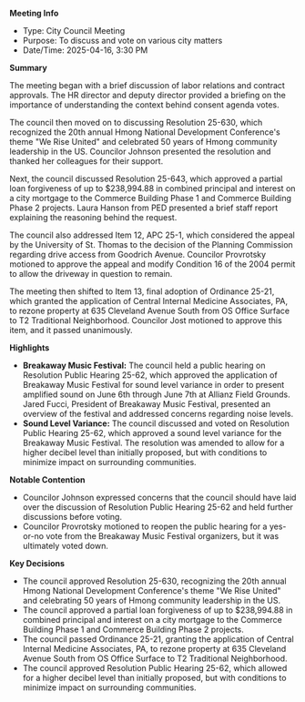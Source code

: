 **Meeting Info**
* Type: City Council Meeting
* Purpose: To discuss and vote on various city matters
* Date/Time: 2025-04-16, 3:30 PM

**Summary**

The meeting began with a brief discussion of labor relations and contract approvals. The HR director and deputy director provided a briefing on the importance of understanding the context behind consent agenda votes.

The council then moved on to discussing Resolution 25-630, which recognized the 20th annual Hmong National Development Conference's theme "We Rise United" and celebrated 50 years of Hmong community leadership in the US. Councilor Johnson presented the resolution and thanked her colleagues for their support.

Next, the council discussed Resolution 25-643, which approved a partial loan forgiveness of up to $238,994.88 in combined principal and interest on a city mortgage to the Commerce Building Phase 1 and Commerce Building Phase 2 projects. Laura Hanson from PED presented a brief staff report explaining the reasoning behind the request.

The council also addressed Item 12, APC 25-1, which considered the appeal by the University of St. Thomas to the decision of the Planning Commission regarding drive access from Goodrich Avenue. Councilor Provrotsky motioned to approve the appeal and modify Condition 16 of the 2004 permit to allow the driveway in question to remain.

The meeting then shifted to Item 13, final adoption of Ordinance 25-21, which granted the application of Central Internal Medicine Associates, PA, to rezone property at 635 Cleveland Avenue South from OS Office Surface to T2 Traditional Neighborhood. Councilor Jost motioned to approve this item, and it passed unanimously.

**Highlights**

* **Breakaway Music Festival:** The council held a public hearing on Resolution Public Hearing 25-62, which approved the application of Breakaway Music Festival for sound level variance in order to present amplified sound on June 6th through June 7th at Allianz Field Grounds. Jared Fucci, President of Breakaway Music Festival, presented an overview of the festival and addressed concerns regarding noise levels.
* **Sound Level Variance:** The council discussed and voted on Resolution Public Hearing 25-62, which approved a sound level variance for the Breakaway Music Festival. The resolution was amended to allow for a higher decibel level than initially proposed, but with conditions to minimize impact on surrounding communities.

**Notable Contention**

* Councilor Johnson expressed concerns that the council should have laid over the discussion of Resolution Public Hearing 25-62 and held further discussions before voting.
* Councilor Provrotsky motioned to reopen the public hearing for a yes-or-no vote from the Breakaway Music Festival organizers, but it was ultimately voted down.

**Key Decisions**

* The council approved Resolution 25-630, recognizing the 20th annual Hmong National Development Conference's theme "We Rise United" and celebrating 50 years of Hmong community leadership in the US.
* The council approved a partial loan forgiveness of up to $238,994.88 in combined principal and interest on a city mortgage to the Commerce Building Phase 1 and Commerce Building Phase 2 projects.
* The council passed Ordinance 25-21, granting the application of Central Internal Medicine Associates, PA, to rezone property at 635 Cleveland Avenue South from OS Office Surface to T2 Traditional Neighborhood.
* The council approved Resolution Public Hearing 25-62, which allowed for a higher decibel level than initially proposed, but with conditions to minimize impact on surrounding communities.

